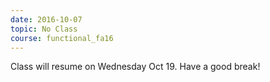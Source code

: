 ```yaml
---
date: 2016-10-07
topic: No Class
course: functional_fa16
---
```


Class will resume on Wednesday Oct 19. Have a good break!

